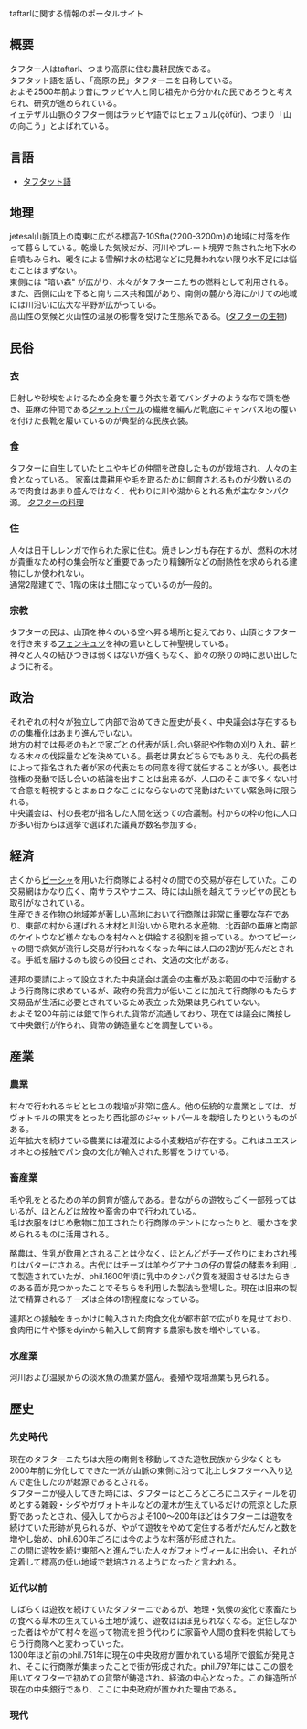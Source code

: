 taftarlに関する情報のポータルサイト

## 概要
タフター人はtaftarl、つまり高原に住む農耕民族である。  
タフタット語を話し、「高原の民」タフターニを自称している。  
およそ2500年前より昔にラッビヤ人と同じ祖先から分かれた民であろうと考えられ、研究が進められている。  
イェテザル山脈のタフター側はラッビヤ語ではヒェフュル(çöfür)、つまり「山の向こう」とよばれている。  

## 言語
- [タフタット語](taftat_lang.md)

## 地理
jetesal山脈頂上の南東に広がる標高7-10Sfta(2200-3200m)の地域に村落を作って暮らしている。乾燥した気候だが、河川やプレート境界で熱された地下水の自噴もみられ、暖冬による雪解け水の枯渇などに見舞われない限り水不足には悩むことはまずない。  
東側には "暗い森" が広がり、木々がタフターニたちの燃料として利用される。また、西側に山を下ると南サニス共和国があり、南側の麓から海にかけての地域には川沿いに広大な平野が広がっている。  
高山性の気候と火山性の温泉の影響を受けた生態系である。([タフターの生物](taftat_creature.md))

## 民俗
### 衣
日射しや砂埃をよけるため全身を覆う外衣を着てバンダナのような布で頭を巻き、亜麻の仲間である[ジャットパール](taftat_creature.md#ジャットパール-zhatparl)の繊維を編んだ靴底にキャンバス地の覆いを付けた長靴を履いているのが典型的な民族衣装。

### 食
タフターに自生していたヒユやキビの仲間を改良したものが栽培され、人々の主食となっている。
家畜は農耕用や毛を取るために飼育されるものが少数いるのみで肉食はあまり盛んではなく、代わりに川や湖からとれる魚が主なタンパク源。
[タフターの料理](taftat_food.md)

### 住
人々は日干しレンガで作られた家に住む。焼きレンガも存在するが、燃料の木材が貴重なため村の集会所など重要であったり精錬所などの耐熱性を求められる建物にしか使われない。  
通常2階建てで、1階の床は土間になっているのが一般的。

### 宗教
タフターの民は、山頂を神々のいる空へ昇る場所と捉えており、山頂とタフターを行き来する[フェンキュツ](taftat_creature.md#フェンキュツ-fenkjyts)を神の遣いとして神聖視している。  
神々と人々の結びつきは弱くはないが強くもなく、節々の祭りの時に思い出したように祈る。  

## 政治
それぞれの村々が独立して内部で治めてきた歴史が長く、中央議会は存在するものの集権化はあまり進んでいない。  
地方の村では長老のもとで家ごとの代表が話し合い祭祀や作物の刈り入れ、薪となる木々の伐採量などを決めている。長老は男女どちらでもありえ、先代の長老によって指名された者が家の代表たちの同意を得て就任することが多い。長老は強権の発動で話し合いの結論を出すことは出来るが、人口のそこまで多くない村で合意を軽視するとまぁロクなことにならないので発動はたいてい緊急時に限られる。  
中央議会は、村の長老が指名した人間を送っての合議制。村からの枠の他に人口が多い街からは選挙で選ばれた議員が数名参加する。  

## 経済
古くから[ピーシャ](taftat_creature.md#ピーシャ-pixarl)を用いた行商隊による村々の間での交易が存在していた。この交易網はかなり広く、南サラスやサニス、時には山脈を越えてラッビヤの民とも取引がなされている。  
生産できる作物の地域差が著しい高地において行商隊は非常に重要な存在であり、東部の村から運ばれる木材と川沿いから取れる水産物、北西部の亜麻と南部のケイトウなど様々なものを村々へと供給する役割を担っている。かつてピーシャの間で病気が流行し交易が行われなくなった年には人口の2割が死んだとされる。手紙を届けるのも彼らの役目とされ、文通の文化がある。  

連邦の要請によって設立された中央議会は議会の主権が及ぶ範囲の中で活動するよう行商隊に求めているが、政府の発言力が低いことに加えて行商隊のもたらす交易品が生活に必要とされているため表立った効果は見られていない。  
およそ1200年前には銀で作られた貨幣が流通しており、現在では議会に隣接して中央銀行が作られ、貨幣の鋳造量などを調整している。  

## 産業
### 農業
村々で行われるキビとヒユの栽培が非常に盛ん。他の伝統的な農業としては、ガヴォトキルの果実をとったり西北部のジャットパールを栽培したりというものがある。  
近年拡大を続けている農業には灌漑による小麦栽培が存在する。これはユエスレオネとの接触でパン食の文化が輸入された影響をうけている。  

### 畜産業
毛や乳をとるための羊の飼育が盛んである。昔ながらの遊牧もごく一部残ってはいるが、ほとんどは放牧や畜舎の中で行われている。  
毛は衣服をはじめ敷物に加工されたり行商隊のテントになったりと、暖かさを求められるものに活用される。  

酪農は、生乳が飲用とされることは少なく、ほとんどがチーズ作りにまわされ残りはバターにされる。古代にはチーズは羊やグアナコの仔の胃袋の酵素を利用して製造されていたが、phil.1600年頃に乳中のタンパク質を凝固させるはたらきのある菌が見つかったことでそちらを利用した製法も登場した。現在は旧来の製法で精算されるチーズは全体の1割程度になっている。  

連邦との接触をきっかけに輸入された肉食文化が都市部で広がりを見せており、食肉用に牛や豚をdyinから輸入して飼育する農家も数を増やしている。

### 水産業
河川および温泉からの淡水魚の漁業が盛ん。養殖や栽培漁業も見られる。

## 歴史
### 先史時代
現在のタフターニたちは大陸の南側を移動してきた遊牧民族から少なくとも2000年前に分化してできた一派が山脈の東側に沿って北上しタフターへ入り込んで定住したのが起源であるとされる。  
タフターニが侵入してきた時には、タフターはところどころにユスティールを初めとする雑穀・シダやガヴォトキルなどの灌木が生えているだけの荒涼とした原野であったとされ、侵入してからおよそ100～200年ほどはタフターニは遊牧を続けていた形跡が見られるが、やがて遊牧をやめて定住する者がだんだんと数を増やし始め、phil.600年ごろには今のような村落が形成された。  
この間に遊牧を続け東部へと進んでいた人々がフォトヴィールに出会い、それが定着して標高の低い地域で栽培されるようになったと言われる。

### 近代以前
しばらくは遊牧を続けていたタフターニであるが、地理・気候の変化で家畜たちの食べる草木の生えている土地が減り、遊牧はほぼ見られなくなる。定住しなかった者はやがて村々を巡って物流を担う代わりに家畜や人間の食料を供給してもらう行商隊へと変わっていった。  
1300年ほど前のphil.751年に現在の中央政府が置かれている場所で銀鉱が発見され、そこに行商隊が集まったことで街が形成された。phil.797年にはここの銀を用いてタフターで初めての貨幣が鋳造され、経済の中心となった。この鋳造所が現在の中央銀行であり、ここに中央政府が置かれた理由である。  

### 現代
